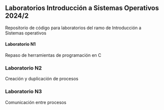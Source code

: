 ## Laboratorios Introducción a Sistemas Operativos 2024/2
Repositorio de código para laboratorios del ramo de Introducción a Sistemas operativos
#### Laboratorio N1
Repaso de herramientas de programación en C
### Laboratorio N2
Creación y duplicación de procesos
### Laboratorio N3
Comunicación entre procesos
